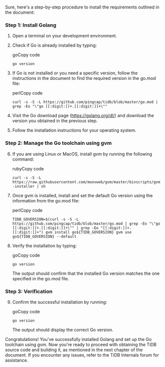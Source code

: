 Sure, here's a step-by-step procedure to install the requirements outlined in the document:

### Step 1: Install Golang

1.  Open a terminal on your development environment.
    
2.  Check if Go is already installed by typing:
    
    goCopy code
    
    `go version`
    
3.  If Go is not installed or you need a specific version, follow the instructions in the document to find the required version in the go.mod file:
    
    perlCopy code
    
    `curl -s -S -L https://github.com/pingcap/tidb/blob/master/go.mod | grep -Eo "\"go [[:digit:]]+.[[:digit:]]+\""`
    
4.  Visit the Go download page (https://golang.org/dl/) and download the version you obtained in the previous step.
    
5.  Follow the installation instructions for your operating system.
    

### Step 2: Manage the Go toolchain using gvm

6.  If you are using Linux or MacOS, install gvm by running the following command:
    
    rubyCopy code
    
    `curl -s -S -L https://raw.githubusercontent.com/moovweb/gvm/master/binscripts/gvm-installer | sh`
    
7.  Once gvm is installed, install and set the default Go version using the information from the go.mod file:
    
    perlCopy code
    
    `TIDB_GOVERSION=$(curl -s -S -L https://github.com/pingcap/tidb/blob/master/go.mod | grep -Eo "\"go [[:digit:]]+.[[:digit:]]+\"" | grep -Eo "[[:digit:]]+.[[:digit:]]+") gvm install go${TIDB_GOVERSION} gvm use go${TIDB_GOVERSION} --default`
    
8.  Verify the installation by typing:
    
    goCopy code
    
    `go version`
    
    The output should confirm that the installed Go version matches the one specified in the go.mod file.
    

### Step 3: Verification

9.  Confirm the successful installation by running:
    
    goCopy code
    
    `go version`
    
    The output should display the correct Go version.
    

Congratulations! You've successfully installed Golang and set up the Go toolchain using gvm. Now you're ready to proceed with obtaining the TiDB source code and building it, as mentioned in the next chapter of the document. If you encounter any issues, refer to the TiDB Internals forum for assistance.
